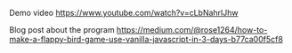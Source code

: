 Demo video
https://www.youtube.com/watch?v=cLbNahrlJhw

Blog post about the program
https://medium.com/@rose1264/how-to-make-a-flappy-bird-game-use-vanilla-javascript-in-3-days-b77ca00f5cf8
